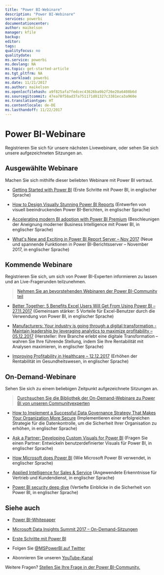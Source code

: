 ```yaml
---
title: "Power BI-Webinare"
description: "Power BI-Webinare"
services: powerbi
documentationcenter: 
author: maikelson
manager: kfile
backup: 
editor: 
tags: 
qualityfocus: no
qualitydate: 
ms.service: powerbi
ms.devlang: NA
ms.topic: get-started-article
ms.tgt_pltfrm: NA
ms.workload: powerbi
ms.date: 11/21/2017
ms.author: maikelson
ms.openlocfilehash: a9f825afa7fedcec43626ba9b2f26e20a6408b6d
ms.sourcegitcommit: 47ea78f58ad37a751171d01327c3381eca3a960e
ms.translationtype: HT
ms.contentlocale: de-DE
ms.lasthandoff: 11/22/2017
---
```

# <a name="power-bi-webinars"></a>Power BI-Webinare

Registrieren Sie sich für unsere nächsten Livewebinare, oder sehen Sie sich unsere aufgezeichneten Sitzungen an.

## <a name="featured-webinars"></a>Ausgewählte Webinare

Machen Sie sich mithilfe dieser beliebten Webinare mit Power BI vertraut.

- [Getting Started with Power BI](https://info.microsoft.com/getting-started-with-power-bi-ondemand.html?Is=Website) (Erste Schritte mit Power BI, in englischer Sprache)

- [How to Design Visually Stunning Power BI Reports](https://community.powerbi.com/t5/Webinars-and-Video-Gallery/5-3-17-Webinar-How-to-Design-Visually-Stunning-Power-BI-Reports/m-p/168204?Is=Website) (Entwerfen von visuell beeindruckenden Power BI-Berichten, in englischer Sprache)

- [Accelerating modern BI adoption with Power BI Premium](https://info.microsoft.com/powerbi-premium-webinar-ondemand.html?Is=Website) (Beschleunigen der Aneignung moderner Business Intelligence mit Power BI, in englischer Sprache)

- [What's New and Exciting in Power BI Report Server – Nov 2017](https://info.microsoft.com/whats-new-powerbi-report-server.html?Is=Website) (Neue und spannende Funktionen in Power BI-Berichtsserver – November 2017, in englischer Sprache)


## <a name="upcoming-webinars"></a>Kommende Webinare

Registrieren Sie sich, um sich von Power BI-Experten informieren zu lassen und an Live-Fragerunden teilzunehmen.

>[Nehmen Sie an bevorstehenden Webinaren der Power BI-Community teil](https://community.powerbi.com/t5/Webinars-and-Video-Gallery/bd-p/VideoTipsTricks?filter=webinars&featured=yes&Is=Website)

- [Better Together: 5 Benefits Excel Users Will Get From Using Power BI – 27.11.2017](https://info.microsoft.com/excel-powerbi-better-together.html?Is=Website) (Gemeinsam stärker: 5 Vorteile für Excel-Benutzer durch die Verwendung von Power BI, in englischer Sprache)

- [Manufacturers: Your industry is going through a digital transformation - Maintain leadership by leveraging analytics to maximize profitability – 05.12.2017](https://info.microsoft.com/digital-transformation-in-manufacturing.html?Is=Website) (Hersteller: Ihre Branche erlebt eine digitale Transformation – wahren Sie Ihre führende Stellung, indem Sie Ihre Rentabilität mit Analysen maximieren, in englischer Sprache)

- [Improving Profitability in Healthcare – 12.12.2017](https://info.microsoft.com/improving-profitability-in-healthcare.html?Is=Website) (Erhöhen der Rentabilität im Gesundheitswesen, in englischer Sprache)

## <a name="on-demand-webinars"></a>On-Demand-Webinare

Sehen Sie sich zu einem beliebigen Zeitpunkt aufgezeichnete Sitzungen an.

>[Durchsuchen Sie die Bibliothek der On-Demand-Webinare zu Power BI von unseren Communityexperten](https://community.powerbi.com/t5/Webinars-and-Video-Gallery/bd-p/VideoTipsTricks?filter=webinars&featured=yes&Is=Website)

- [How to Implement a Successful Data Governance Strategy That Makes Your Organization More Secure](https://info.microsoft.com/powerbi-data-governance-strategy-ondemand.html?Is=Website) (Implementieren einer erfolgreichen Strategie für die Datenkontrolle, um die Sicherheit Ihrer Organisation zu erhöhen, in englischer Sprache)

- [Ask a Partner: Developing Custom Visuals for Power BI](https://community.powerbi.com/t5/Webinars-and-Video-Gallery/Ask-a-Partner-Developing-Custom-Visuals-for-Power-BI/m-p/150368?Is=Website) (Fragen Sie einen Partner: Entwickeln benutzerdefinierter Visuals für Power BI, in englischer Sprache)

- [How Microsoft does Power BI](https://info.microsoft.com/US-PowerBI-WBNR-FY17-11Nov-29-BIATMIcrosoft274828_01Registration-ForminBody.html?Is=Website) (Wie Microsoft Power BI verwendet, in englischer Sprache)

- [Applied Intelligence for Sales & Service](https://info.microsoft.com/applied-intelligence-for-sales-service.html?Is=Website) (Angewendete Erkenntnisse für Vertrieb und Kundendienst, in englischer Sprache)

- [Power BI security deep dive](https://community.powerbi.com/t5/Webinars-and-Video-Gallery/5-23-2017-Power-BI-security-deep-dive-by-Kasper-de-Jonge/m-p/161476?Is=Website) (Vertiefte Einblicke in die Sicherheit von Power BI, in englischer Sprache)

## <a name="see-also"></a>Siehe auch

- [Power BI-Whitepaper](whitepapers.md)

- [Microsoft Data Insights Summit 2017 – On-Demand-Sitzungen](https://community.powerbi.com/t5/Data-Insights-Summit-2017-On/bd-p/DataInsightsSummit2017OnDemand?Is=Website)

- [Erste Schritte mit Power BI](service-get-started.md)

- Folgen Sie [@MSPowerBI auf Twitter](https://twitter.com/mspowerbi)

- Abonnieren Sie unseren [YouTube-Kanal](https://www.youtube.com/mspowerbi)

Weitere Fragen? [Stellen Sie Ihre Frage in der Power BI-Community.](https://community.powerbi.com/)
